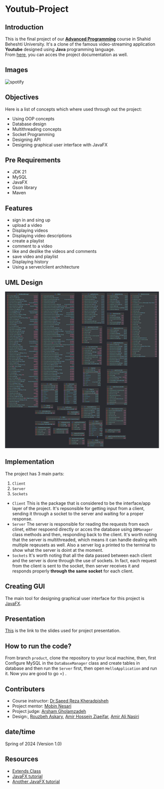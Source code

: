 # Youtub-Project

## Introduction
This is the final project of our [**Advanced Programming**](https://github.com/orgs/Advanced-Programming-1402/repositories) course in Shahid Beheshti University. It's a clone of the famous video-streaming application **Youtube** designed using **Java** programming language.<br>
From [here](), you can acces the project documentation as well.

## Images
![spotify](https://github.com/Farid-Karimi/Lyrik/assets/118434072/5976e739-3077-42fb-8ce2-43e7f80b1181)

## Objectives
Here is a list of concepts which where used through out the project:
- Using OOP concepts
- Database design
- Multithreading concepts
- Socket Programming
- Designing API
- Designing graphical user interface with JavaFX

## Pre Requirements
- JDK 21
- MySQL
- JavaFX
- Gson library
- Maven

## Features
- sign in and sing up
- upload a video
- Displaying videos
- Displaying video descriptions
- create a playlist
- comment to a video
- like and deslike the videos and comments
- save video and playlist
- Displaying history
- Using a server/client architecture

## UML Design
![YOUTUBE](UML.jpg)

## Implementation
The project has 3 main parts:<br>
1. `Client` <br>
2. `Server`<br>
3. `Sockets`
- `Client`
  This is the package that is considered to be the interface/app layer of the project. It's repsonsible for getting input from a client, sending it through a socket to the server and waiting for a proper response.
- `Server`
  The server is responsible for reading the requests from each clinet, either respoend directly or acces the database using `DBManager` class methods and then, responding back to the client. It's worth noting that the server is multithreaded, which means it can handle dealing with multiple reqeusets as well. Also a server log a printed to the terminal to show what the server is doint at the moment.
- `Sockets`
  It's worth noting that all the data passed between each client and the server is done through the use of sockets. In fact, each request from the client is sent to the socket, then server receives it and responds properly **through the same socket** for each client.

## Creating GUI
The main tool for designing graphical user interface for this project is [JavaFX](https://en.wikipedia.org/wiki/JavaFX).

## Presentation
[This]() is the link to the slides used for project presentation.

## How to run the code?
From branch `product`, clone the repository to your local machine, then, first Configure MySQL in the `DataBaseManager` class and create tables in database and then run the `Server` first, then open `HelloApplication` and run it. Now you are good to go =) .

## Contributers
- Course instructor: [Dr.Saeed Reza Kheradpisheh](https://www.linkedin.com/in/saeed-reza-kheradpisheh-7a0b18155/)
- Project mentor: [Mobin Nesari](https://www.linkedin.com/in/mobin-nesari/)
- Project judge: [Arsham Gholamzadeh](https://www.linkedin.com/in/arsham-khoee/)
- Design:, [Rouzbeh Askary](https://github.com/rouzbeh1384), [Amir Hossein Ziaeifar](https://github.com/amirsalam2004), [Amir Ali Nasiri](https://github.com/amirnasiri23)


## date/time
Spring of 2024 (Version 1.0)

## Resources
- [Extends Class](https://extendsclass.com/)
- [JavaFX tutorial](https://youtube.com/playlist?list=PLxaMIx7eqffLc9mkqFoBFANcZmJVBtzvp)
- [Another JavaFX tutorial](https://youtube.com/playlist?list=PLZPZq0r_RZOM-8vJA3NQFZB7JroDcMwev)